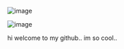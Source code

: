 ![image](https://y2k.neocities.org/stamps2/002.png)





![image](https://media1.tenor.com/m/9Zegcb41iIwAAAAd/frost-queen-cookie-gacha-animation.gif) 

hi welcome to my github.. im so cool..
